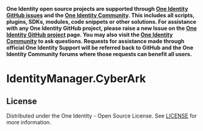 **One Identity open source projects are supported through [One Identity GitHub issues](https://github.com/OneIdentity/IdentityManager.Dockerfiles/issues) and the [One Identity Community](https://www.oneidentity.com/community/). This includes all scripts, plugins, SDKs, modules, code snippets or other solutions. For assistance with any One Identity GitHub project, please raise a new Issue on the [One Identity GitHub project](https://github.com/OneIdentity/IdentityManager.Dockerfiles/issues) page. You may also visit the [One Identity Community](https://www.oneidentity.com/community/) to ask questions.  Requests for assistance made through official One Identity Support will be referred back to GitHub and the One Identity Community forums where those requests can benefit all users.**

# IdentityManager.CyberArk

<!-- LICENSE -->
## License

Distributed under the One Identity - Open Source License. See [LICENSE](LICENSE.md) for more information.
